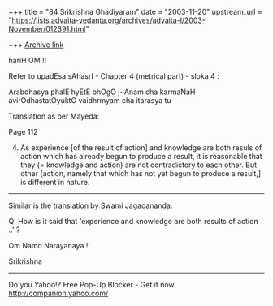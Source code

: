 +++
title = "84 Srikrishna Ghadiyaram"
date = "2003-11-20"
upstream_url = "https://lists.advaita-vedanta.org/archives/advaita-l/2003-November/012391.html"

+++
[Archive link](https://lists.advaita-vedanta.org/archives/advaita-l/2003-November/012391.html)

hariH OM !!

Refer to upadEsa sAhasrI - Chapter 4 (metrical part) -
sloka 4 :

Arabdhasya phalE hyEtE bhOgO j~Anam cha karmaNaH
avirOdhastatOyuktO vaidhrmyam cha itarasya tu

Translation as per Mayeda:

Page 112

4. As experience [of the result of action] and
knowledge are both resuls of action which has already
begun to produce a result, it is reasonable that they
(= knowledge and action) are not contradictory to each
other. But other [action, namely that which has not
yet begun to produce a result,] is different in
nature.

--------

Similar is the translation by Swami Jagadananda.

Q: How is it said that 'experience and knowledge are
both results of action ..' ?

Om Namo Narayanaya !!

Srikrishna




__________________________________
Do you Yahoo!?
Free Pop-Up Blocker - Get it now
http://companion.yahoo.com/

